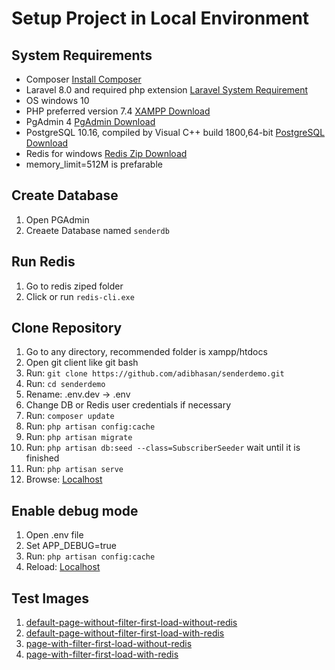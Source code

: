 # Setup Project in Local Environment

## System Requirements
- Composer [Install Composer](https://getcomposer.org/download/)
- Laravel 8.0 and required php extension [Laravel System Requirement](https://laravel.com/docs/8.x/deployment#server-requirements)
- OS windows 10
- PHP preferred version 7.4 [XAMPP Download](https://www.apachefriends.org/download.html)
- PgAdmin 4 [PgAdmin Download](https://www.pgadmin.org/download/pgadmin-4-windows/)
- PostgreSQL 10.16, compiled by Visual C++ build 1800,64-bit [PostgreSQL Download](https://www.enterprisedb.com/downloads/postgres-postgresql-downloads)
- Redis for windows [Redis Zip Download](https://dev.to/divshekhar/how-to-install-redis-on-windows-10-3e99)
- memory_limit=512M is prefarable 

## Create Database
1.  Open PGAdmin
2.  Creaete Database named `senderdb`

## Run Redis
1. Go to redis ziped folder
2. Click or run `redis-cli.exe`

## Clone Repository
1.  Go to any directory, recommended folder is xampp/htdocs
2.  Open git client like git bash
3.  Run: `git clone https://github.com/adibhasan/senderdemo.git`
4.  Run: `cd senderdemo`
5.  Rename: .env.dev -> .env
6.  Change DB or Redis user credentials if necessary
7.  Run: `composer update`
8.  Run: `php artisan config:cache`
9.  Run: `php artisan migrate`
10. Run: `php artisan db:seed --class=SubscriberSeeder`  wait until it is finished
11. Run: `php artisan serve`
12. Browse: [Localhost](http://127.0.0.1:8000/)

## Enable debug mode 
1. Open .env file
2. Set APP_DEBUG=true
3. Run: `php artisan config:cache`
4. Reload: [Localhost](http://127.0.0.1:8000/)

## Test Images
1. [default-page-without-filter-first-load-without-redis](https://github.com/adibhasan/senderdemo/blob/master/public/images/default-page-without-filter-first-load-without-redis.png) 
2. [default-page-without-filter-first-load-with-redis](https://github.com/adibhasan/senderdemo/blob/master/public/images/default-page-without-filter-first-load-with-redis.png.png) 
3. [page-with-filter-first-load-without-redis](https://github.com/adibhasan/senderdemo/blob/master/public/images/page-with-filter-first-load-without-redis.png) 
4. [page-with-filter-first-load-with-redis](https://github.com/adibhasan/senderdemo/blob/master/public/images/page-with-filter-first-load-with-redis.png) 

